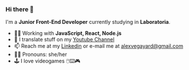 ### Hi there 👋

I'm a **Junior Front-End Developer** currently studying in **Laboratoria**.

- 👩‍💻 Working with **JavaScript, React, Node.js**
- 📝 I translate stuff on my [Youtube Channel](https://www.youtube.com/c/CasiFrikis)
- 📫 Reach me at my [Linkedin](https://www.linkedin.com/in/alexafvega/) or e-mail me at alexvegayard@gmail.com
- 💁‍♀️ Pronouns: she/her
- 🕹 I love videogames 🖱⌨🎮

